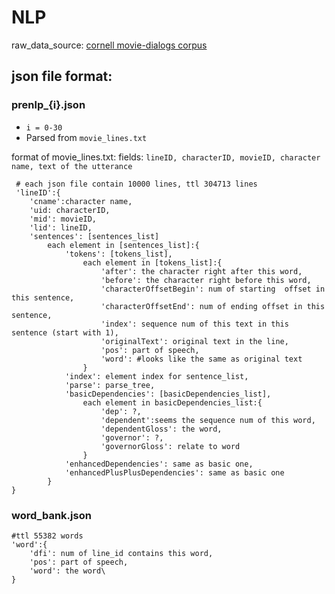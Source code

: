 # NLP

raw_data_source: [cornell movie-dialogs corpus](https://www.cs.cornell.edu/~cristian/Cornell_Movie-Dialogs_Corpus.html)

## json file format:
### prenlp_{i}.json

* ```i = 0-30```
* Parsed from ```movie_lines.txt```

 format of movie_lines.txt:
 fields: 
 ```lineID, characterID, movieID, character name, text of the utterance```
```
 # each json file contain 10000 lines, ttl 304713 lines
 'lineID':{
 	'cname':character name,
	'uid: characterID,
	'mid': movieID,
	'lid': lineID,
	'sentences': [sentences_list]
		each element in [sentences_list]:{
			'tokens': [tokens_list],
				each element in [tokens_list]:{
					'after': the character right after this word,
					'before': the character right before this word,
					'characterOffsetBegin': num of starting  offset in this sentence,
					'characterOffsetEnd': num of ending offset in this sentence,
					'index': sequence num of this text in this sentence (start with 1),
					'originalText': original text in the line,
					'pos': part of speech,
					'word': #looks like the same as original text
				}
			'index': element index for sentence_list,
			'parse': parse_tree,
			'basicDependencies': [basicDependencies_list],
				each element in basicDependencies_list:{
					'dep': ?,
					'dependent':seems the sequence num of this word,
					'dependentGloss': the word,
					'governor': ?,
					'governorGloss': relate to word
				}
			'enhancedDependencies': same as basic one,
			'enhancedPlusPlusDependencies': same as basic one
		}
}
```
### word_bank.json
```
#ttl 55382 words
'word':{
	'dfi': num of line_id contains this word,
	'pos': part of speech,
	'word': the word\
}
```
